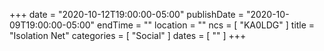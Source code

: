 +++
date = "2020-10-12T19:00:00-05:00"
publishDate = "2020-10-09T19:00:00-05:00"
endTime = ""
location = ""
ncs = [ "KA0LDG" ]
title = "Isolation Net"
categories = [ "Social" ]
dates = [ "" ]
+++
